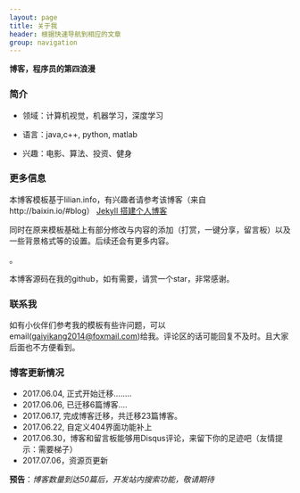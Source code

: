 ```yaml
---
layout: page
title: 关于我 
header: 根据快速导航到相应的文章
group: navigation
---
```


**博客，程序员的第四浪漫**

### 简介

- 领域：计算机视觉，机器学习，深度学习

- 语言：java,c++, python, matlab

- 兴趣：电影、算法、投资、健身

### 更多信息

<p>
本博客模板基于lilian.info，有兴趣者请参考该博客（来自http://baixin.io/#blog） 
<a href="http://baixin.io/2016/10/jekyll_tutorials1/"> Jekyll 搭建个人博客 </a></p>
<p>
同时在原来模板基础上有部分修改与内容的添加（打赏，一键分享，留言板）以及一些背景格式等的设置。后续还会有更多内容。</p>。

本博客源码在我的github，如有需要，请赏一个star，非常感谢。

### 联系我

如有小伙伴们参考我的模板有些许问题，可以email(gaiyikang2014@foxmail.com)给我。评论区的话可能回复不及时。且大家后面也不方便看到。


### 博客更新情况

- 2017.06.04, 正式开始迁移........
- 2017.06.06, 已迁移6篇博客....
- 2017.06.17, 完成博客迁移，共迁移23篇博客。
- 2017.06.22, 自定义404界面功能补上
- 2017.06.30，博客和留言板能够用Disqus评论，来留下你的足迹吧（友情提示：需要梯子）
- 2017.07.06，资源页更新

**预告**：*博客数量到达50篇后，开发站内搜索功能，敬请期待*


